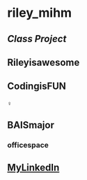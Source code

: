 # **riley_mihm**
## *Class Project*
## Rileyisawesome
## CodingisFUN
♀️
## BAISmajor
### officespace
## [MyLinkedIn](https://www.linkedin.com/in/riley-mihm-94b6071ba/)
